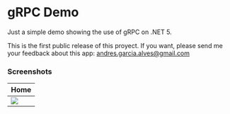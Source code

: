 # gRPC Demo

Just a simple demo showing the use of gRPC on .NET 5.

This is the first public release of this proyect.
If you want, please send me your feedback about this app: andres.garcia.alves@gmail.com

### Screenshots

| Home |
|------|
| ![](screenshots/screen-01.png) |
